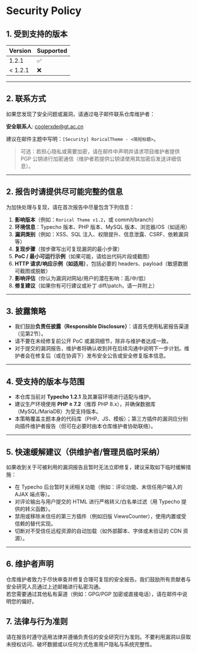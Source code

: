 # Security Policy

## 1. 受到支持的版本

| Version | Supported          |
| ------- | ------------------ |
| 1.2.1   | :white_check_mark: |
| < 1.2.1 | :x:                |

---

## 2. 联系方式
如果您发现了安全问题或漏洞，请通过电子邮件联系仓库维护者：

**安全联系人**: coolerxde@gt.ac.cn

建议在邮件主题中写明：`[Security] RoricalTheme - <简短标题>`。

> 可选：若担心隐私或需要加密，请在邮件中声明并请求项目维护者提供 PGP 公钥进行加密通信（维护者若提供公钥请使用其加密后发送详细信息）。

---

## 2. 报告时请提供尽可能完整的信息
为加快处理与复现，请在首次报告中尽量包含下列信息：

1. **影响版本**（例如：`Rorical Theme v1.2`，或 commit/branch）  
2. **环境信息**：Typecho 版本、PHP 版本、MySQL 版本、浏览器/OS（如适用）  
3. **漏洞类别**（例如：XSS、SQL 注入、权限提升、信息泄露、CSRF、依赖漏洞 等）  
4. **复现步骤**（按步骤写出可复现漏洞的最小步骤）  
5. **PoC / 最小可运行示例**（如果可能，请给出代码片段或截图）  
6. **HTTP 请求/响应示例（如适用）**，包括必要的 headers、payload（敏感数据可截图或脱敏）  
7. **影响评估**（你认为漏洞对网站/用户的潜在影响：高/中/低）  
8. **修复建议**（如果你有可行建议或补丁 diff/patch，请一并附上）  

---

## 3. 披露策略
- 我们鼓励**负责任披露（Responsible Disclosure）**：请首先使用私密报告渠道（见第2节）。  
- 请不要在未经修复前公开 PoC 或漏洞细节，除非与维护者达成一致。  
- 对于提交的漏洞报告，维护者将确认收到并在后续沟通中说明下一步计划。维护者会在修复后（或在协调下）发布安全公告或安全修复版本信息。

---

## 4. 受支持的版本与范围
- 本仓库当前对 **Typecho 1.2.1** 及其兼容环境进行适配与维护。  
- 建议生产环境使用 **PHP ≥ 7.2**（推荐 PHP 8.x），并确保数据库（MySQL/MariaDB）为受支持版本。  
- 本策略覆盖主题本身的代码库（PHP、JS、模板）；第三方插件的漏洞应分别向插件维护者报告（但可在必要时由本仓库维护者协助联络）。

---

## 5. 快速缓解建议（供维护者/管理员临时采纳）
如果收到关于可被利用的漏洞报告且暂时无法立即修复，建议采取如下临时缓解措施：
- 在 Typecho 后台暂时关闭相关功能（例如：评论功能、未信任用户输入的 AJAX 端点等）。  
- 对评论输出与用户提交的 HTML 进行严格转义/白名单过滤（用 Typecho 提供的转义函数）。  
- 禁用或移除未信任的第三方插件（例如旧版 ViewsCounter），使用内置或受信赖的替代实现。  
- 切断对不受信任远程资源的自动加载（如外部脚本、字体或未验证的 CDN 资源）。

---

## 6. 维护者声明
仓库维护者致力于尽快审查并修复合理可复现的安全报告。我们鼓励所有贡献者与安全研究人员通过上述邮箱进行私密沟通。  
若您需要通过其他私有渠道（例如：GPG/PGP 加密或直接电话），请在邮件中说明您的偏好。

## 7. 法律与行为准则
请在报告时遵守适用法律并遵循负责任的安全研究行为准则。不要利用漏洞以获取未授权访问、破坏数据或以任何方式危害用户隐私与系统完整性。
